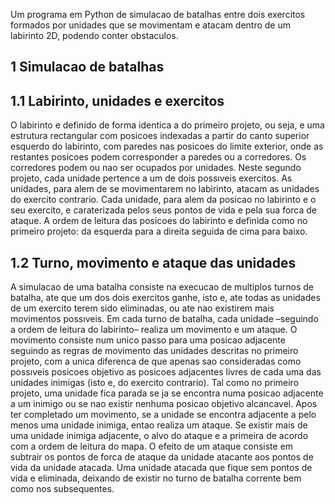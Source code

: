 Um programa em Python de simulacao de batalhas entre dois exercitos formados por unidades que se
movimentam e atacam dentro de um labirinto 2D, podendo conter obstaculos.
## 1 Simulacao de batalhas
## 1.1 Labirinto, unidades e exercitos
O labirinto e definido de forma identica a do primeiro projeto, ou seja, e uma estrutura
rectangular com posicoes indexadas a partir do canto superior esquerdo do labirinto, com
paredes nas posicoes do limite exterior, onde as restantes posicoes podem corresponder
a paredes ou a corredores. Os corredores podem ou nao ser ocupados por unidades.
Neste segundo projeto, cada unidade pertence a um de dois possıveis exercitos. As
unidades, para alem de se movimentarem no labirinto, atacam as unidades do exercito
contrario. Cada unidade, para alem da posicao no labirinto e o seu exercito, e caraterizada pelos seus pontos de vida e pela sua forca de ataque.
A ordem de leitura das posicoes do labirinto e definida como no primeiro projeto:
da esquerda para a direita seguida de cima para baixo.
## 1.2 Turno, movimento e ataque das unidades
A simulacao de uma batalha consiste na execucao de multiplos turnos de batalha, ate
que um dos dois exercitos ganhe, isto e, ate todas as unidades de um exercito terem sido
eliminadas, ou ate nao existirem mais movimentos possıveis. Em cada turno de batalha,
cada unidade –seguindo a ordem de leitura do labirinto– realiza um movimento e um
ataque.
O movimento consiste num unico passo para uma posicao adjacente seguindo as
regras de movimento das unidades descritas no primeiro projeto, com a unica diferenca de
que apenas sao consideradas como possıveis posicoes objetivo as posicoes adjacentes
livres de cada uma das unidades inimigas (isto e, do exercito contrario). Tal como no
primeiro projeto, uma unidade fica parada se ja se encontra numa posicao adjacente a
um inimigo ou se nao existir nenhuma posicao objetivo alcancavel.
Apos ter completado um movimento, se a unidade se encontra adjacente a pelo menos
uma unidade inimiga, entao realiza um ataque. Se existir mais de uma unidade inimiga
adjacente, o alvo do ataque e a primeira de acordo com a ordem de leitura do mapa.
O efeito de um ataque consiste em subtrair os pontos de forca de ataque da unidade
atacante aos pontos de vida da unidade atacada. Uma unidade atacada que fique sem
pontos de vida e eliminada, deixando de existir no turno de batalha corrente bem como
nos subsequentes.
